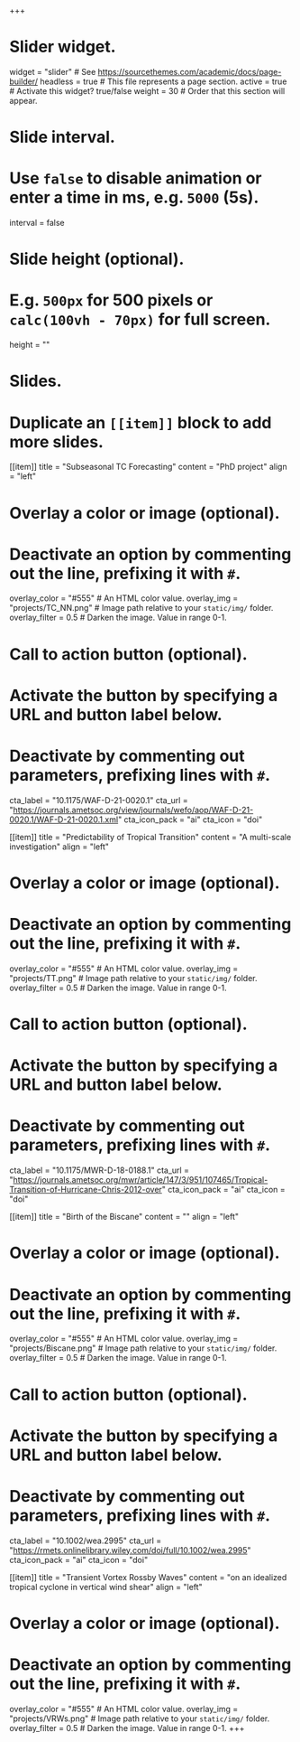 +++
# Slider widget.
widget = "slider"  # See https://sourcethemes.com/academic/docs/page-builder/
headless = true  # This file represents a page section.
active = true  # Activate this widget? true/false
weight = 30  # Order that this section will appear.

# Slide interval.
# Use `false` to disable animation or enter a time in ms, e.g. `5000` (5s).
interval = false

# Slide height (optional).
# E.g. `500px` for 500 pixels or `calc(100vh - 70px)` for full screen.
height = ""

# Slides.
# Duplicate an `[[item]]` block to add more slides.
[[item]]
  title = "Subseasonal TC Forecasting"
  content = "PhD project"
  align = "left"

  # Overlay a color or image (optional).
  #   Deactivate an option by commenting out the line, prefixing it with `#`.
  overlay_color = "#555"  # An HTML color value.
  overlay_img = "projects/TC_NN.png"  # Image path relative to your `static/img/` folder.
  overlay_filter = 0.5  # Darken the image. Value in range 0-1.

  # Call to action button (optional).
  #   Activate the button by specifying a URL and button label below.
  #   Deactivate by commenting out parameters, prefixing lines with `#`.
  cta_label = "10.1175/WAF-D-21-0020.1"
  cta_url = "https://journals.ametsoc.org/view/journals/wefo/aop/WAF-D-21-0020.1/WAF-D-21-0020.1.xml"
  cta_icon_pack = "ai"
  cta_icon = "doi"

[[item]]
  title = "Predictability of Tropical Transition"
  content = "A multi-scale investigation"
  align = "left"

  # Overlay a color or image (optional).
  #   Deactivate an option by commenting out the line, prefixing it with `#`.
  overlay_color = "#555"  # An HTML color value.
  overlay_img = "projects/TT.png"  # Image path relative to your `static/img/` folder.
  overlay_filter = 0.5  # Darken the image. Value in range 0-1.

  # Call to action button (optional).
  #   Activate the button by specifying a URL and button label below.
  #   Deactivate by commenting out parameters, prefixing lines with `#`.
  cta_label = "10.1175/MWR-D-18-0188.1"
  cta_url = "https://journals.ametsoc.org/mwr/article/147/3/951/107465/Tropical-Transition-of-Hurricane-Chris-2012-over"
  cta_icon_pack = "ai"
  cta_icon = "doi"

[[item]]
  title = "Birth of the Biscane"
  content = ""
  align = "left"

  # Overlay a color or image (optional).
  #   Deactivate an option by commenting out the line, prefixing it with `#`.
  overlay_color = "#555"  # An HTML color value.
  overlay_img = "projects/Biscane.png"  # Image path relative to your `static/img/` folder.
  overlay_filter = 0.5  # Darken the image. Value in range 0-1.

  # Call to action button (optional).
  #   Activate the button by specifying a URL and button label below.
  #   Deactivate by commenting out parameters, prefixing lines with `#`.
  cta_label = "10.1002/wea.2995"
  cta_url = "https://rmets.onlinelibrary.wiley.com/doi/full/10.1002/wea.2995"
  cta_icon_pack = "ai"
  cta_icon = "doi"

[[item]]
  title = "Transient Vortex Rossby Waves"
  content = "on an idealized tropical cyclone in vertical wind shear"
  align = "left"

  # Overlay a color or image (optional).
  #   Deactivate an option by commenting out the line, prefixing it with `#`.
  overlay_color = "#555"  # An HTML color value.
  overlay_img = "projects/VRWs.png"  # Image path relative to your `static/img/` folder.
  overlay_filter = 0.5  # Darken the image. Value in range 0-1.
+++

